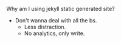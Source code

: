 Why am I using jekyll static generated site?

- Don't wanna deal with all the bs.
  - Less distraction.
  - No analytics, only write.
